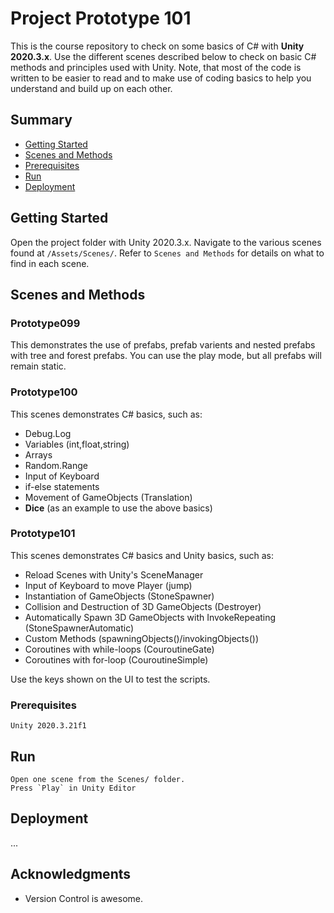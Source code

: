 # Project Prototype 101

This is the course repository to check on some basics of C# with **Unity 2020.3.x**.
Use the different scenes described below to check on basic C# methods and principles used with Unity. 
Note, that most of the code is written to be easier to read and to make use of coding basics to help you understand and build up on each other.


## Summary

  - [Getting Started](#getting-started)
  - [Scenes and Methods](#scenes-and-methods)
  - [Prerequisites](#prerequisites)
  - [Run](#run)
  - [Deployment](#deployment)


## Getting Started

Open the project folder with Unity 2020.3.x.
Navigate to the various scenes found at `/Assets/Scenes/`.
Refer to `Scenes and Methods` for details on what to find in each scene.


## Scenes and Methods

### Prototype099
This demonstrates the use of prefabs, prefab varients and nested prefabs with tree and forest prefabs.
You can use the play mode, but all prefabs will remain static.

### Prototype100
This scenes demonstrates C# basics, such as: 
- Debug.Log 
- Variables (int,float,string)
- Arrays
- Random.Range
- Input of Keyboard
- if-else statements
- Movement of GameObjects (Translation)
- **Dice** (as an example to use the above basics)

### Prototype101
This scenes demonstrates C# basics and Unity basics, such as: 
- Reload Scenes with Unity's SceneManager
- Input of Keyboard to move Player (jump)
- Instantiation of GameObjects (StoneSpawner)
- Collision and Destruction of 3D GameObjects (Destroyer)
- Automatically Spawn 3D GameObjects with InvokeRepeating (StoneSpawnerAutomatic)
- Custom Methods (spawningObjects()/invokingObjects())
- Coroutines with while-loops (CouroutineGate)
- Coroutines with for-loop (CouroutineSimple)

Use the keys shown on the UI to test the scripts.


### Prerequisites

    Unity 2020.3.21f1
    

## Run

    Open one scene from the Scenes/ folder.
    Press `Play` in Unity Editor


## Deployment

...


## Acknowledgments

  - Version Control is awesome.
